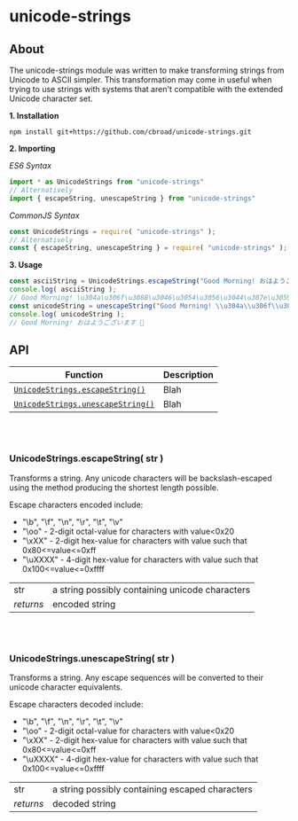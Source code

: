 # unicode-strings

## About

The unicode-strings module was written to make transforming strings from Unicode to ASCII simpler.  This transformation may come in useful when trying to use strings with systems that aren't compatible with the extended Unicode character set.


**1. Installation**
```shell
npm install git+https://github.com/cbroad/unicode-strings.git
```

**2. Importing**

*ES6 Syntax*
```javascript
import * as UnicodeStrings from "unicode-strings"
// Alternatively
import { escapeString, unescapeString } from "unicode-strings"
```

*CommonJS Syntax*

```javascript
const UnicodeStrings = require( "unicode-strings" );
// Alternatively
const { escapeString, unescapeString } = require( "unicode-strings" );
```

**3. Usage**
```JavaScript
const asciiString = UnicodeStrings.escapeString("Good Morning! おはようございます 🐡");
console.log( asciiString );
// Good Morning! \u304a\u306f\u3088\u3046\u3054\u3056\u3044\u307e\u3059 \ud83d\udc21
const unicodeString = unescapeString("Good Morning! \\u304a\\u306f\\u3088\\u3046\\u3054\\u3056\\u3044\\u307e\\u3059 \\ud83d\\udc21");
console.log( unicodeString );
// Good Morning! おはようございます 🐡
```

## API
| Function | Description |
| --- | --- |
| [`UnicodeStrings.escapeString()`](#unicodestringsescapestring-str-) | Blah |
| [`UnicodeStrings.unescapeString()`](#unicodestringsunescapestring-str-) | Blah |

<br/><br/>

### UnicodeStrings.escapeString( str ) ###

Transforms a string.  Any unicode characters will be backslash-escaped
using the method producing the shortest length possible.

Escape characters encoded include:
 * "\b", "\f", "\n", "\r", "\t", "\v"
 * "\oo"        - 2-digit octal-value for characters with value<0x20
 * "\xXX"       - 2-digit hex-value for characters with value such that 0x80<=value<=0xff
 * "\uXXXX"     - 4-digit hex-value for characters with value such that 0x100<=value<=0xffff
 
|  |  |
| --- | --- |
| str | a string possibly containing unicode characters |
| *returns* | encoded string |
 
<br/><br/>

### UnicodeStrings.unescapeString( str ) ###

Transforms a string.  Any escape sequences will be converted to their
unicode character equivalents.

Escape characters decoded include:
 * "\b", "\f", "\n", "\r", "\t", "\v"
 * "\oo"        - 2-digit octal-value for characters with value<0x20
 * "\xXX"       - 2-digit hex-value for characters with value such that 0x80<=value<=0xff
 * "\uXXXX"     - 4-digit hex-value for characters with value such that 0x100<=value<=0xffff

|  |  |
| --- | --- |
| str | a string possibly containing escaped characters |
| *returns* | decoded string |

